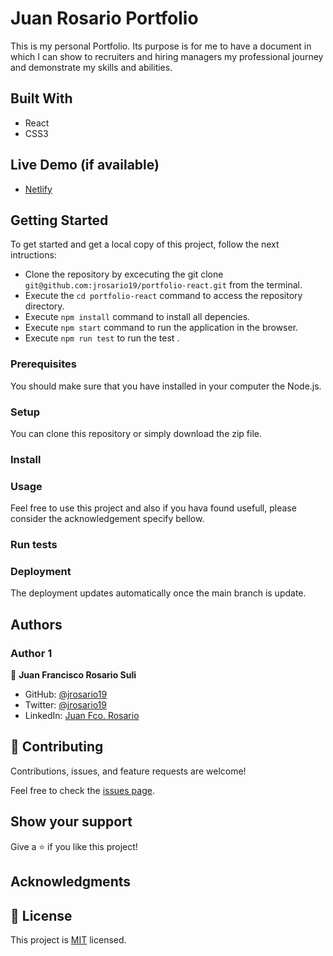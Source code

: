 # Juan Rosario Portfolio
This is my personal Portfolio. Its purpose is for me to have a document in which I can show to recruiters and hiring managers my professional journey and demonstrate my skills and abilities.

## Built With
- React
- CSS3

## Live Demo (if available)

- [Netlify](https://jazzy-dodol-7277d2.netlify.app)


## Getting Started
To get started and get a local copy of this project, follow the next intructions:
- Clone the repository by excecuting the git clone ```git@github.com:jrosario19/portfolio-react.git``` from the terminal.
- Execute the ```cd portfolio-react``` command to access the repository directory.
- Execute ```npm install``` command to install all depencies.
- Execute ```npm start``` command to run the application in the browser.
- Execute ```npm run test``` to run the test .

### Prerequisites
You should make sure that you have installed in your computer the Node.js.

### Setup
You can clone this repository or simply download the zip file.

### Install


### Usage
Feel free to use this project and also if you hava found usefull, please consider the acknowledgement specify bellow.

### Run tests

### Deployment
The deployment updates automatically once the main branch is update.

## Authors

### Author 1

👤 **Juan Francisco Rosario Suli**

- GitHub: [@jrosario19](https://github.com/jrosario19)
- Twitter: [@jrosario19](https://twitter.com/jrosario19)
- LinkedIn: [Juan Fco. Rosario](https://linkedin.com/in/juan-francisco-rosario-suli-44595051)

## 🤝 Contributing
Contributions, issues, and feature requests are welcome!

Feel free to check the [issues page](https://github.com/jrosario19/portfolio-react).

## Show your support
Give a ⭐️ if you like this project!

## Acknowledgments

## 📝 License
This project is [MIT](./MIT.md) licensed.